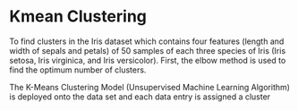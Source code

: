 # Kmean Clustering
  To find clusters in the Iris dataset which contains four features (length and width of sepals and petals) of 50 samples of each  three species of Iris (Iris setosa, Iris virginica, and Iris versicolor).
First, the elbow method is used to find the optimum number of clusters.


The K-Means Clustering Model (Unsupervised Machine Learning Algorithm) is deployed onto the data set and each data entry is assigned a cluster
